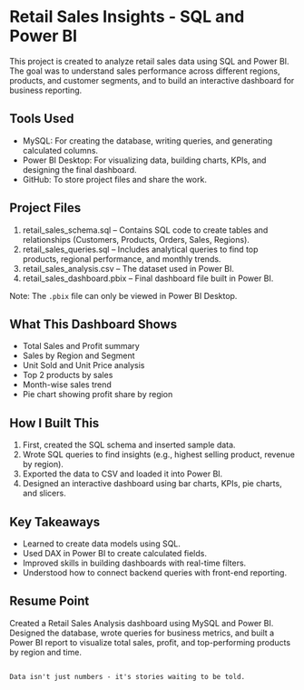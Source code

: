 # Retail Sales Insights - SQL and Power BI

This project is created to analyze retail sales data using SQL and Power BI. The goal was to understand sales performance across different regions, products, and customer segments, and to build an interactive dashboard for business reporting.


## Tools Used

- MySQL: For creating the database, writing queries, and generating calculated columns.
- Power BI Desktop: For visualizing data, building charts, KPIs, and designing the final dashboard.
- GitHub: To store project files and share the work.


## Project Files

1. retail_sales_schema.sql – Contains SQL code to create tables and relationships (Customers, Products, Orders, Sales, Regions).
2. retail_sales_queries.sql – Includes analytical queries to find top products, regional performance, and monthly trends.
3. retail_sales_analysis.csv – The dataset used in Power BI.
4. retail_sales_dashboard.pbix – Final dashboard file built in Power BI.

Note: The `.pbix` file can only be viewed in Power BI Desktop.


## What This Dashboard Shows

- Total Sales and Profit summary
- Sales by Region and Segment
- Unit Sold and Unit Price analysis
- Top 2 products by sales
- Month-wise sales trend
- Pie chart showing profit share by region


## How I Built This

1. First, created the SQL schema and inserted sample data.
2. Wrote SQL queries to find insights (e.g., highest selling product, revenue by region).
3. Exported the data to CSV and loaded it into Power BI.
4. Designed an interactive dashboard using bar charts, KPIs, pie charts, and slicers.


## Key Takeaways

- Learned to create data models using SQL.
- Used DAX in Power BI to create calculated fields.
- Improved skills in building dashboards with real-time filters.
- Understood how to connect backend queries with front-end reporting.


## Resume Point
Created a Retail Sales Analysis dashboard using MySQL and Power BI. Designed the database, wrote queries for business metrics, and built a Power BI report to visualize total sales, profit, and top-performing products by region and time.






                                                                                       Data isn't just numbers - it's stories waiting to be told.



